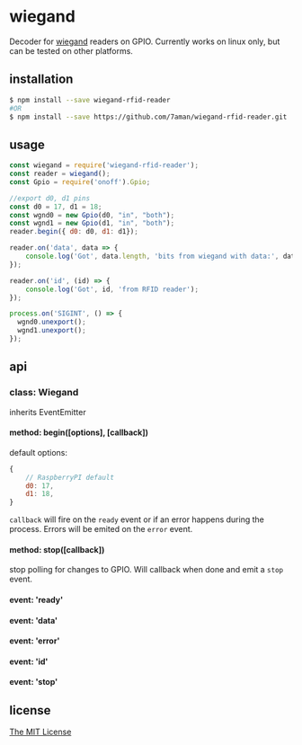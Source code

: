 # wiegand

Decoder for [wiegand](https://en.wikipedia.org/wiki/Wiegand_interface) readers on GPIO.
Currently works on linux only, but can be tested on other platforms.

## installation

```bash
$ npm install --save wiegand-rfid-reader
#OR
$ npm install --save https://github.com/7aman/wiegand-rfid-reader.git
```

## usage

```js
const wiegand = require('wiegand-rfid-reader');
const reader = wiegand();
const Gpio = require('onoff').Gpio;

//export d0, d1 pins
const d0 = 17, d1 = 18;
const wgnd0 = new Gpio(d0, "in", "both");
const wgnd1 = new Gpio(d1, "in", "both");
reader.begin({ d0: d0, d1: d1});

reader.on('data', data => {
    console.log('Got', data.length, 'bits from wiegand with data:', data);
});

reader.on('id', (id) => {
    console.log('Got', id, 'from RFID reader');
});

process.on('SIGINT', () => {
  wgnd0.unexport();
  wgnd1.unexport();
});
```

## api

### class: Wiegand

inherits EventEmitter

#### method: begin([options], [callback])

default options:
```js
{
    // RaspberryPI default
    d0: 17,
    d1: 18,
}
```

`callback` will fire on the `ready` event or if an error happens during the process. Errors will be emited on the `error` event.

#### method: stop([callback])

stop polling for changes to GPIO. Will callback when done and emit a `stop` event.

#### event: 'ready'

#### event: 'data'

#### event: 'error'

#### event: 'id'

#### event: 'stop'

## license

[The MIT License](https://opensource.org/licenses/MIT)
